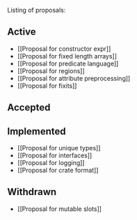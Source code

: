 Listing of proposals:

## Active

* [[Proposal for constructor expr]]
* [[Proposal for fixed length arrays]]
* [[Proposal for predicate language]]
* [[Proposal for regions]]
* [[Proposal for attribute preprocessing]]
* [[Proposal for fixits]]

## Accepted

## Implemented

* [[Proposal for unique types]]
* [[Proposal for interfaces]]
* [[Proposal for logging]]
* [[Proposal for crate format]]

## Withdrawn

* [[Proposal for mutable slots]]
